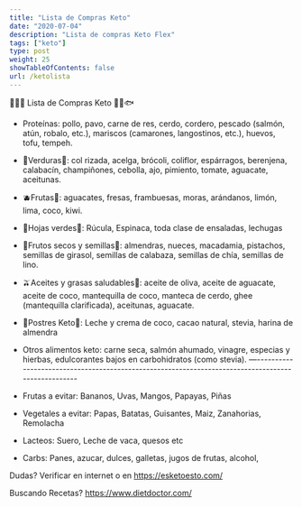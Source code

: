 ```yaml
---
title: "Lista de Compras Keto"
date: "2020-07-04"
description: "Lista de compras Keto Flex"
tags: ["keto"]
type: post
weight: 25
showTableOfContents: false
url: /ketolista
---
```

🍗🍄🥬  Lista de Compras Keto  🍋🥦🐟
- Proteínas: pollo, pavo, carne de res, cerdo, cordero, pescado (salmón, atún, robalo, etc.), mariscos (camarones, langostinos, etc.), huevos, tofu, tempeh.


- 🍆Verduras🍄: col rizada, acelga, brócoli, coliflor, espárragos, berenjena, calabacín, champiñones, cebolla, ajo, pimiento, tomate, aguacate, aceitunas.


- 🫐Frutas🍓: aguacates, fresas, frambuesas, moras, arándanos, limón, lima, coco, kiwi.


- 🥗Hojas verdes🥬: Rúcula, Espinaca, toda clase de ensaladas, lechugas


- 🥜Frutos secos y semillas🌰: almendras, nueces, macadamia, pistachos, semillas de girasol, semillas de calabaza, semillas de chía, semillas de lino.


- 🫒Aceites y grasas saludables🥥: aceite de oliva, aceite de aguacate, aceite de coco, mantequilla de coco, manteca de cerdo, ghee (mantequilla clarificada), aceitunas, aguacate.


- 🍨Postres Keto🍰: Leche y crema de coco, cacao natural, stevia, harina de almendra 


- Otros alimentos keto: carne seca, salmón ahumado, vinagre, especias y hierbas, edulcorantes bajos en carbohidratos (como stevia).
—---------------------------------------------------------------------------------------------------
- Frutas a evitar: Bananos, Uvas, Mangos, Papayas, Piñas 
- Vegetales a evitar: Papas, Batatas, Guisantes, Maiz, Zanahorias, Remolacha
- Lacteos: Suero, Leche de vaca, quesos etc
- Carbs: Panes, azucar, dulces, galletas, jugos de frutas, alcohol,




Dudas? Verificar en internet o en https://esketoesto.com/ 

Buscando Recetas?
https://www.dietdoctor.com/


